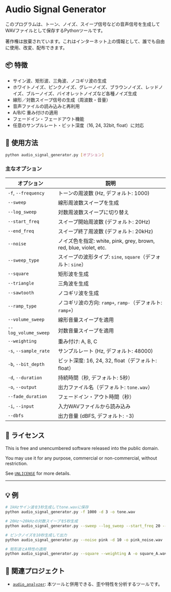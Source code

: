 # Audio Signal Generator

このプログラムは、トーン、ノイズ、スイープ信号などの音声信号を生成してWAVファイルとして保存するPythonツールです。

著作権は放棄されています。これはインターネット上の情報として、誰でも自由に使用、改変、配布できます。

## 📦 特徴

- サイン波、矩形波、三角波、ノコギリ波の生成
- ホワイトノイズ、ピンクノイズ、グレーノイズ、ブラウンノイズ、レッドノイズ、ブルーノイズ、バイオレットノイズなど各種ノイズ生成
- 線形／対数スイープ信号の生成（周波数・音量）
- 音声ファイルの読み込みと再利用
- A/B/C 重み付けの適用
- フェードイン・フェードアウト機能
- 任意のサンプルレート・ビット深度（16, 24, 32bit, float）に対応

## 🔧 使用方法

```bash
python audio_signal_generator.py [オプション]
```

### 主なオプション

| オプション               | 説明                                                                 |
|------------------------|----------------------------------------------------------------------|
| `-f`, `--frequency`     | トーンの周波数 (Hz, デフォルト: 1000)                                |
| `--sweep`               | 線形周波数スイープを生成                                            |
| `--log_sweep`           | 対数周波数スイープに切り替え                                        |
| `--start_freq`          | スイープ開始周波数 (デフォルト: 20Hz)                               |
| `--end_freq`            | スイープ終了周波数 (デフォルト: 20kHz)                              |
| `--noise`               | ノイズ色を指定: white, pink, grey, brown, red, blue, violet, etc.  |
| `--sweep_type`          | スイープの波形タイプ: `sine`, `square`（デフォルト: `sine`）         |
| `--square`              | 矩形波を生成                                                        |
| `--triangle`            | 三角波を生成                                                        |
| `--sawtooth`            | ノコギリ波を生成                                                    |
| `--ramp_type`           | ノコギリ波の方向: `ramp+`, `ramp-`（デフォルト: `ramp+`）            |
| `--volume_sweep`        | 線形音量スイープを適用                                              |
| `--log_volume_sweep`    | 対数音量スイープを適用                                              |
| `--weighting`           | 重み付け: A, B, C                                                   |
| `-s`, `--sample_rate`   | サンプルレート (Hz, デフォルト: 48000)                              |
| `-b`, `--bit_depth`     | ビット深度: 16, 24, 32, float（デフォルト: float）                   |
| `-d`, `--duration`      | 持続時間（秒, デフォルト: 5秒）                                     |
| `-o`, `--output`        | 出力ファイル名（デフォルト: `tone.wav`）                            |
| `--fade_duration`       | フェードイン・アウト時間（秒）                                     |
| `-i`, `--input`         | 入力WAVファイルから読み込み                                        |
| `--dbfs`                | 出力音量 (dBFS, デフォルト: -3)                                     |

## 📝 ライセンス

This is free and unencumbered software released into the public domain.

You may use it for any purpose, commercial or non-commercial, without restriction.

See [`UNLICENSE`](https://unlicense.org/) for more details.

---

## 💡 例

```bash
# 1kHzサイン波を3秒生成してtone.wavに保存
python audio_signal_generator.py -f 1000 -d 3 -o tone.wav

# 20Hz〜20kHzの対数スイープを5秒生成
python audio_signal_generator.py --sweep --log_sweep --start_freq 20 --end_freq 20000 -d 5 -o sweep.wav

# ピンクノイズを10秒生成して出力
python audio_signal_generator.py --noise pink -d 10 -o pink_noise.wav

# 矩形波とA特性の適用
python audio_signal_generator.py --square --weighting A -o square_A.wav
```

## 🔗 関連プロジェクト

- [`audio_analyzer`](../audio_analyzer): 本ツールと併用できる、歪や特性を分析するツールです。
